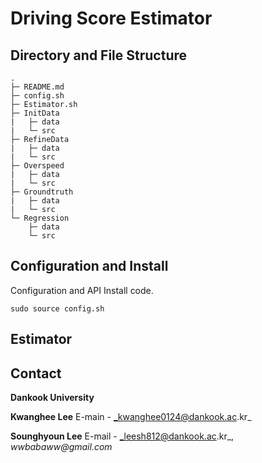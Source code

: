 # Driving Score Estimator

## Directory and File Structure

```
.
├─ README.md
├─ config.sh
├─ Estimator.sh
├─ InitData
|   ├─ data
|   └─ src
├─ RefineData
|   ├─ data
|   └─ src
├─ Overspeed
|   ├─ data
|   └─ src
├─ Groundtruth
|	├─ data
|	└─ src
└─ Regression
    ├─ data
	└─ src
```

## Configuration and Install

Configuration and API Install code.

    sudo source config.sh


## Estimator






## Contact
**Dankook University**

**Kwanghee Lee**
E-main - _kwanghee0124@dankook.ac.kr_

**Sounghyoun Lee**
E-mail - _leesh812@dankook.ac.kr_, _wwbabaww@gmail.com_


